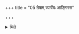 +++
title = "05 तेषाम् त्र्यार्षेयः आङ्गिरस"

+++

<details><summary>थिते</summary>

तेषाम् त्र्यार्षेयः । आङ्गिरस वैरूप पार्षदश्वेति । पृषदश्ववद्विरूपवदङ्गिरोवदिति ५
</details>
